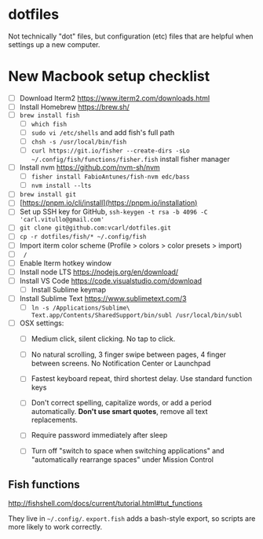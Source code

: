 # dotfiles

Not technically "dot" files, but configuration (etc) files that are helpful when settings up a new computer.

# New Macbook setup checklist

* [ ] Download Iterm2 https://www.iterm2.com/downloads.html
* [ ] Install Homebrew https://brew.sh/
* [ ] `brew install fish`
   * [ ] `which fish`
   * [ ] `sudo vi /etc/shells` and add fish's full path
   * [ ] `chsh -s /usr/local/bin/fish`
   * [ ] `curl https://git.io/fisher --create-dirs -sLo ~/.config/fish/functions/fisher.fish` install fisher manager
* [ ] Install nvm https://github.com/nvm-sh/nvm
   * [ ] `fisher install FabioAntunes/fish-nvm edc/bass`
   * [ ] `nvm install --lts`
* [ ] `brew install git`
* [ ] [https://pnpm.io/cli/install](https://pnpm.io/installation)
* [ ] Set up SSH key for GitHub, `ssh-keygen -t rsa -b 4096 -C 'carl.vitullo@gmail.com'`
* [ ] `git clone git@github.com:vcarl/dotfiles.git`
* [ ] `cp -r dotfiles/fish/* ~/.config/fish`
* [ ] Import iterm color scheme (Profile > colors > color presets > import)
* [ ] `
/`
* [ ] Enable Iterm hotkey window
* [ ] Install node LTS https://nodejs.org/en/download/
* [ ] Install VS Code https://code.visualstudio.com/download
   * [ ] Install Sublime keymap
* [ ] Install Sublime Text https://www.sublimetext.com/3
   * [ ] `ln -s /Applications/Sublime\ Text.app/Contents/SharedSupport/bin/subl /usr/local/bin/subl`
* [ ] OSX settings:
   * [ ] Medium click, silent clicking.  No tap to click.
   * [ ] No natural scrolling, 3 finger swipe between pages, 4 finger between screens. No Notification Center or Launchpad
   * [ ] Fastest keyboard repeat, third shortest delay. Use standard function keys
   * [ ] Don't correct spelling, capitalize words, or add a period automatically. **Don't use smart quotes**, remove all text replacements.
   * [ ] Require password immediately after sleep
   * [ ] Turn off "switch to space when switching applications" and "automatically rearrange spaces" under Mission Control


## Fish functions

http://fishshell.com/docs/current/tutorial.html#tut_functions

They live in `~/.config/`. `export.fish` adds a bash-style export, so scripts are more likely to work correctly.

